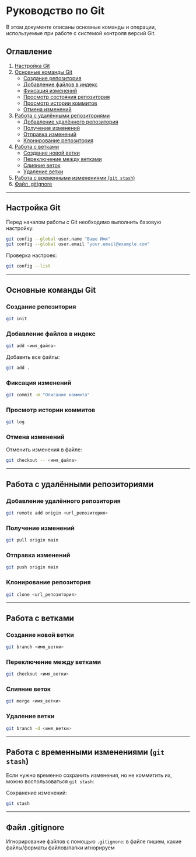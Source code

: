# Руководство по Git

В этом документе описаны основные команды и операции, используемые при работе с системой контроля версий Git.

## Оглавление

1. [Настройка Git](#настройка-git)
2. [Основные команды Git](#основные-команды-git)
   - [Создание репозитория](#создание-репозитория)
   - [Добавление файлов в индекс](#добавление-файлов-в-индекс)
   - [Фиксация изменений](#фиксация-изменений)
   - [Просмотр состояния репозитория](#просмотр-состояния-репозитория)
   - [Просмотр истории коммитов](#просмотр-истории-коммитов)
   - [Отмена изменений](#отмена-изменений)
3. [Работа с удалёнными репозиториями](#работа-с-удалёнными-репозиториями)
   - [Добавление удалённого репозитория](#добавление-удалённого-репозитория)
   - [Получение изменений](#получение-изменений)
   - [Отправка изменений](#отправка-изменений)
   - [Клонирование репозитория](#клонирование-репозитория)
4. [Работа с ветками](#работа-с-ветками)
   - [Создание новой ветки](#создание-новой-ветки)
   - [Переключение между ветками](#переключение-между-ветками)
   - [Слияние веток](#слияние-веток)
   - [Удаление ветки](#удаление-ветки)
5. [Работа с временными изменениями (`git stash`)](#работа-с-временными-изменениями-git-stash)
6. [Файл .gitignore](#файл-gitignore)
   
---

## Настройка Git

Перед началом работы с Git необходимо выполнить базовую настройку:
```sh
git config --global user.name "Ваше Имя"
git config --global user.email "your.email@example.com"
```

Проверка настроек:
```sh
git config --list
```

---

## Основные команды Git

### Создание репозитория
```sh
git init
```

### Добавление файлов в индекс
```sh
git add <имя_файла>
```
Добавить все файлы:
```sh
git add .
```

### Фиксация изменений
```sh
git commit -m "Описание коммита"
```

### Просмотр истории коммитов
```sh
git log
```

### Отмена изменений
Отменить изменения в файле:
```sh
git checkout -- <имя_файла>
```

---

## Работа с удалёнными репозиториями

### Добавление удалённого репозитория
```sh
git remote add origin <url_репозитория>
```

### Получение изменений
```sh
git pull origin main
```

### Отправка изменений
```sh
git push origin main
```

### Клонирование репозитория
```sh
git clone <url_репозитория>
```

---

## Работа с ветками

### Создание новой ветки
```sh
git branch <имя_ветки>
```

### Переключение между ветками
```sh
git checkout <имя_ветки>
```

### Слияние веток
```sh
git merge <имя_ветки>
```

### Удаление ветки
```sh
git branch -d <имя_ветки>
```

---

## Работа с временными изменениями (`git stash`)

Если нужно временно сохранить изменения, но не коммитить их, можно воспользоваться `git stash`:

Сохранение изменений:
```sh
git stash
```

---

## Файл .gitignore

Игнорирование файлов с помощью `.gitignore`:
в файле пишем, какие файлы/форматы файлов/папки игнорируем
